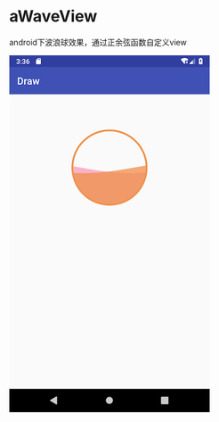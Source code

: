 # aWaveView
android下波浪球效果，通过正余弦函数自定义view  

![image](
      https://github.com/Wqymai/aWaveView/blob/master/Screenshot_1537947370.png
    )
